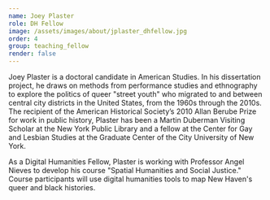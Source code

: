 ```yaml
---
name: Joey Plaster
role: DH Fellow
image: /assets/images/about/jplaster_dhfellow.jpg
order: 4
group: teaching_fellow
render: false
---
```


Joey Plaster is a doctoral candidate in American Studies. In his dissertation project, he draws on methods from performance studies and ethnography to explore the politics of queer "street youth" who migrated to and between central city districts in the United States, from the 1960s through the 2010s. The recipient of the American Historical Society’s 2010 Allan Berube Prize for work in public history, Plaster has been a Martin Duberman Visiting Scholar at the New York Public Library and a fellow at the Center for Gay and Lesbian Studies at the Graduate Center of the City University of New York. 

As a Digital Humanities Fellow, Plaster is working with Professor Angel Nieves to develop his course "Spatial Humanities and Social Justice." Course participants will use digital humanities tools to map New Haven's queer and black histories. 